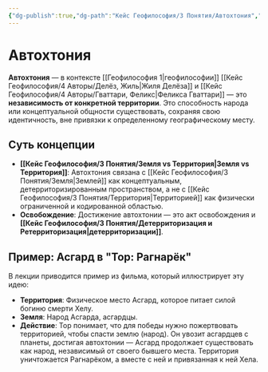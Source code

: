 ```yaml
---
{"dg-publish":true,"dg-path":"Кейс Геофилософия/3 Понятия/Автохтония","permalink":"/kejs-geofilosofiya/3-ponyatiya/avtohtoniya/","dgShowLocalGraph":true}
---
```


# Автохтония

**Автохтония** — в контексте [[Геофилософия 1\|геофилософии]] [[Кейс Геофилософия/4 Авторы/Делёз, Жиль\|Жиля Делёза]] и [[Кейс Геофилософия/4 Авторы/Гваттари, Феликс\|Феликса Гваттари]] — это **независимость от конкретной территории**. Это способность народа или концептуальной общности существовать, сохраняя свою идентичность, вне привязки к определенному географическому месту.

## Суть концепции
- **[[Кейс Геофилософия/3 Понятия/Земля vs Территория\|Земля vs Территория]]**: Автохтония связана с [[Кейс Геофилософия/3 Понятия/Земля\|Землей]] как концептуальным, детерриторизированным пространством, а не с [[Кейс Геофилософия/3 Понятия/Территория\|Территорией]] как физически ограниченной и кодированной областью.
- **Освобождение**: Достижение автохтонии — это акт освобождения и **[[Кейс Геофилософия/3 Понятия/Детерриторизация и Ретерриторизация\|детерриторизации]]**.

## Пример: Асгард в "Тор: Рагнарёк"
В лекции приводится пример из фильма, который иллюстрирует эту идею:
- **Территория**: Физическое место Асгард, которое питает силой богиню смерти Хелу.
- **Земля**: Народ Асгарда, асгардцы.
- **Действие**: Тор понимает, что для победы нужно пожертвовать территорией, чтобы спасти землю (народ). Он увозит асгардцев с планеты, достигая автохтонии — Асгард продолжает существовать как народ, независимый от своего бывшего места. Территория уничтожается Рагнарёком, а вместе с ней и привязанная к ней Хела.
